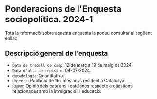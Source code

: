 # Ponderacions de l'Enquesta sociopolítica. 2024-1
Tota la informació sobre aquesta enquesta la podeu consultar al següent [enllaç](https://ceo.gencat.cat/ca/estudis/registre-estudis-dopinio/estudis-dopinio-ceo/societat/detall/index.html?id=9328)

## Descripció general de l'enquesta
- `Data de treball de camp`: 12 de març a 19 de maig de 2024
- `Data d'alta de registre`: 04-07-2024.
- `Metodologia`: Quantitativa.
- `Univers`: Població de 16 i més anys resident a Catalunya.
- `Resum`: Opinió dels catalans i catalanes respecte a qüestions relacionades amb la immigració i l'educació.
